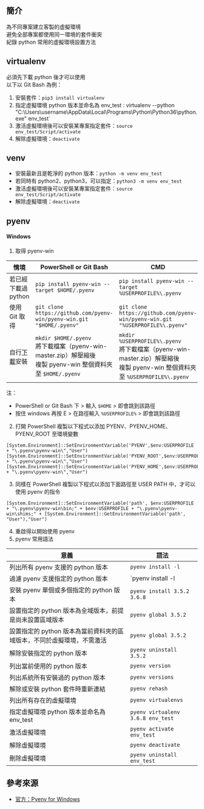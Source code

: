 ## 簡介
為不同專案建立客製的虛擬環境  
避免全部專案都使用同一環境的套件衝突  
紀錄 python 常用的虛擬環境設置方法  

## virtualenv
必須先下載 python 後才可以使用  
以下以 Git Bash 為例：
1. 安裝套件：`pip3 install virtualenv`
2. 指定虛擬環境 python 版本並命名為 env_test`：`virtualenv --python "C:\Users\username\AppData\Local\Programs\Python\Python36\python.exe" env_test`
4. 激活虛擬環境後可以安裝某專案指定套件：`source env_test/Script/activate`
5. 解除虛擬環境：`deactivate`

## venv
* 安裝最新且是乾淨的 python 版本：`python -m venv env_test`
* 若同時有 python2、python3，可以指定：`python3 -m venv env_test`
* 激活虛擬環境後可以安裝某專案指定套件：`source env_test/Script/activate`
* 解除虛擬環境：`deactivate`

## pyenv
#### Windows
1. 取得 pyenv-win
  
|情境|PowerShell or Git Bash|CMD|
|---|---|---|
|若已經下載過 python|`pip install pyenv-win --target $HOME/.pyenv`|`pip install pyenv-win --target %USERPROFILE%\.pyenv`|
|使用 Git 取得|`git clone https://github.com/pyenv-win/pyenv-win.git "$HOME/.pyenv"`|`git clone https://github.com/pyenv-win/pyenv-win.git "%USERPROFILE%\.pyenv"`|
|自行[下載](https://github.com/pyenv-win/pyenv-win/archive/master.zip)安裝|`mkdir $HOME/.pyenv`<br>將下載檔案（pyenv-win-master.zip）解壓縮後<br>複製 pyenv-win 整個資料夾至 `$HOME/.pyenv`|`mkdir %USERPROFILE%\.pyenv`<br>將下載檔案（pyenv-win-master.zip）解壓縮後<br>複製 pyenv-win 整個資料夾至 `%USERPROFILE%\.pyenv`|
  
注：
* PowerShell or Git Bash 下 > 輸入 `$HOME` > 即會跳到該路徑
* 按住 windows 再按 E > 在路徑輸入 `%USERPROFILE%` > 即會跳到該路徑

2. 打開 PowerShell 複製以下程式以添加 PYENV、PYENV_HOME、PYENV_ROOT 至環境變數
```
[System.Environment]::SetEnvironmentVariable('PYENV',$env:USERPROFILE + "\.pyenv\pyenv-win\","User")
[System.Environment]::SetEnvironmentVariable('PYENV_ROOT',$env:USERPROFILE + "\.pyenv\pyenv-win\","User")
[System.Environment]::SetEnvironmentVariable('PYENV_HOME',$env:USERPROFILE + "\.pyenv\pyenv-win\","User")
```
3. 同樣在 PowerShell 複製以下程式以添加下面路徑至 USER PATH 中，才可以使用 pyenv 的指令
```
[System.Environment]::SetEnvironmentVariable('path', $env:USERPROFILE + "\.pyenv\pyenv-win\bin;" + $env:USERPROFILE + "\.pyenv\pyenv-win\shims;" + [System.Environment]::GetEnvironmentVariable('path', "User"),"User")
```
4. 重啟得以開始使用 pyenv
5. pyenv 常用語法
  
|意義|語法|
|---|---|
|列出所有 pyenv 支援的 python 版本|`pyenv install -l`|
|過濾 pyenv 支援指定的 python 版本|`pyenv install -l | findstr 3.8`|
|安裝 pyenv 單個或多個指定的 python 版本|`pyenv install 3.5.2 3.6.8`|
|設置指定的 python 版本為全域版本，前提是尚未設置區域版本|`pyenv global 3.5.2`|
|設置指定的 python 版本為當前資料夾的區域版本，不同於虛擬環境，不需激活|`pyenv global 3.5.2`|
|解除安裝指定的 python 版本|`pyenv uninstall 3.5.2`|
|列出當前使用的 python 版本|`pyenv version`|
|列出系統所有安裝過的 python 版本|`pyenv versions`|
|解除或安裝 python 套件時重新連結|`pyenv rehash`|
|列出所有存在的虛擬環境|`pyenv virtualenvs`|
|指定虛擬環境 python 版本並命名為 env_test|`pyenv virtualenv 3.6.8 env_test`|
|激活虛擬環境|`pyenv activate env_test`|
|解除虛擬環境|`pyenv deactivate`|
|刪除虛擬環境|`pyenv uninstall env_test`|

## 參考來源
* [官方：Pyenv for Windows](https://github.com/pyenv-win/pyenv-win#manually-check-the-settings)

